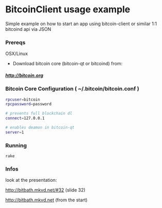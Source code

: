 # BitcoinClient usage example
Simple example on how to start an app using bitcoin-client or similar 1:1 bitcoind api via JSON


### Prereqs

OSX/Linux

- Download bitcoin core (bitcoin-qt or bitcoind) from:

##### http://bitcoin.org

### Bitcoin Core Configuration ( ~/.bitcoin/bitcoin.conf )

```sh
rpcuser=bitcoin
rpcpassword=password

# prevents full blockchain dl
connect=127.0.0.1

# enables deamon in bitcoin-qt
server=1
```

### Running

    rake


### Infos

look at the presentation:

http://bitbath.mkvd.net/#32 (slide 32)


http://bitbath.mkvd.net (from the start)

